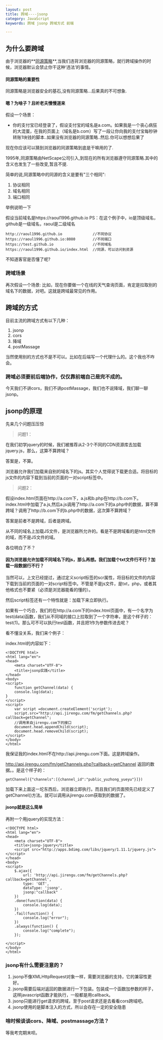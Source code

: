 ```yaml
---
layout: post
title: 跨域----jsonp
category: JavaScript
keywords: 跨域 jsonp 跨域方式 前端 

---
```


## 为什么要跨域

由于浏览器的**[同源策略](https://developer.mozilla.org/zh-CN/docs/Web/Security/Same-origin_policy)**,当我们违背浏览器的同源策略，就行跨域操作的时候，浏览器默认会禁止你干这种‘违法’的事情。

#### 同源策略的重要性

同源策略是浏览器安全的基石,没有同源策略...后果真的不可想象.

#### 嗯？为啥子？且听老夫慢慢道来

假设一个场景：

- 你的支付宝已经登录了，假设支付宝的域名是a.com。如果我是一个丧心病狂的大混蛋，在我的页面上（域名是b.com）写了一段让你向我的支付宝每秒钟转账1块钱的脚本..如果没有浏览器的同源策略..然后.你可以想想后果了

现在你应该可以猜到浏览器的同源策略到底是干嘛用的了.

1995年,同源策略由NetScape公司引入,到现在的所有浏览器遵守同源策略.其中的含义也发生了一些改变,暂且不提.

简单的说,同源策略中的同源的含义是要有"三个相同":

1. 协议相同
2. 域名相同
3. 端口相同

举例说明一下

假设当前域名是https://raoul1996.github.io
PS：在这个例子中，io是顶级域名，github是一级域名，raoul是二级域名

    http://raoul1996.github.io              //不同协议
    https://raoul1996.github.io:8080        //不同端口
    https://test.github.io                  //不同域名
    https://raoul1996.github.io/index.html  //同源，可以访问到资源

不知道客官是否懂了呢?

### 跨域场景
    
再次假设一个场景:
比如，现在你要做一个在线的天气查询页面，肯定是拉取别的域名下的数据，对吧。这就是跨域最常见的作用。

## 跨域的方式

目前主流的跨域方式有以下几种：

1. jsonp
2. cors
3. 降域
4. postMassage

当然使用别的方式也不是不可以。比如在后端写一个代理什么的。这个我也不咋会。

### 跨域必须要前后端协作，仅仅靠前端自己是完不成的。

今天我们不讲cors，我们不讲postMassage，我们也不说降域，我们聊一聊jsonp。

## jsonp的原理

先来几个问题压压惊

>问题1：

在我们初学jquery的时候，我们被推荐从2-3个不同的CDN资源库去加载jquery.js，那么，这算不算跨域？

答案是，不算。

浏览器允许我们加载来自别的域名下的js。其实个人觉得说下载更合适。将目标的js文件的内容下载到当前的页面的一对script标签中。

>问题2：

假设index.html页面在http://a.com下，a.js和b.php在http://b.com下。index.html中加载了a.js,然后a.js调用了http://a.com下的a.php中的数据，算不算跨域？调用了http://b.com下的b.php中的数据，这次算不算跨域？

答案是前者不是跨域，后者是跨域。

从不同的域名上加载JS文件，是浏览器所允许的。看是不是跨域看的是html文件的域，而不是JS文件的域。

各位明白了不？

#### 因为浏览器允许加载不同域名下的js，那么再想。我们加载个txt文件行不行？加载一段数据行不行？

当然可以，上文已经提过，通过定义script标签的scr属性，将目标的文件的内容下载到当前的页面的一对script标签中。不管是不是js文件，是txt，php，或者其他格式也不要紧（必须是浏览器能看的懂的）。

然后script标签还有一个特性就是：加载下来立即执行。

如果有一个巧合，我们的在http://a.com下的index.html页面中，有一个名字为test(data)函数，我们从不同域的接口上拉取到了一个字符串，是这个样子的：test(1)。那么可不可以执行test函数，并且把1作为参数传进去呢？

看不懂没关系，我们来个例子：

index.html的内容如下：

	<!DOCTYPE html>
	<html lang="en">
	<head>
    	<meta charset="UTF-8">
    	<title>jsonp实践</title>
	</head>
	<body>
	<script>
		function getChannel(data) {
    	console.log(data);
	}
	</script>
	<script>
    	var script =document.createElement('script');
    	script.src="http://api.jirengu.com/fm/getChannels.php?callback=getChannel";
	    //调用来自jirengu.com下的接口
    	document.head.appendChild(script);
    	document.head.removeChild(script);
	</script>
	</body>
	</html>

我保证我的index.html不在http://api.jirengu.com下面。这是跨域操作。

http://api.jirengu.com/fm/getChannels.php?callback=getChannel 返回的数据。。是这个样子的：

	getChannel({"channels":[{channel_id":"public_yuzhong_yueyu"}]})

加载下来上面这一坨东西后，浏览器立即执行。而且我们的页面预先已经定义了getChannel()方法。就可以调用从jirengu.com获取到的数据了。

#### jsonp就是这么简单

再附一个用jquery的实现方法：

	<!DOCTYPE html>
	<html lang="en">
	<head>
    	<meta charset="UTF-8">
    	<title>jsonp-jquery</title>
    	<script src="http://apps.bdimg.com/libs/jquery/1.11.1/jquery.js"></script>
	</head>
	<body>
	<script>
    	$.ajax({
    		url: 'http://api.jirengu.com/fm/getChannels.php?callback=getChannel',
    		type: 'GET',
    		dataType: 'jsonp',
    		jsonp:"callback"
    	})
    	.done(function(data) {
    		console.log(data);
    	})
    	.fail(function() {
    		console.log("error");
    	})
    	.always(function() {
    		console.log("complete");
    	});
    
	</script>
	</body>
	</html>


### jsonp有什么需要注意的？

1. jsonp不像XMLHttpRequest对象一样，需要浏览器的支持，它的兼容性更好。
2. jsonp需要后端对返回的数据进行一下包装。包装成一个函数加参数的样子，这样javascript函数才能执行，一般都是用callback。
3. jsonp只能进行get请求的跨域，至于post请求还是去看看cors跨域吧。
4. jsonp使用的是脚本注入的方式，所以会存在一定的安全隐患

### 啥时候谈谈cors、降域、postmassage方法？

等我考完期末呗。












